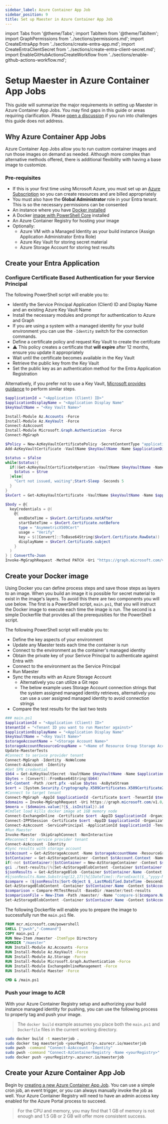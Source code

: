 ```yaml
---
sidebar_label: Azure Container App Job
sidebar_position: 9
title: Set up Maester in Azure Container App Job
---
```


import Tabs from '@theme/Tabs';
import TabItem from '@theme/TabItem';
import GraphPermissions from '../sections/permissions.md';
import CreateEntraApp from '../sections/create-entra-app.md';
import CreateEntraClientSecret from '../sections/create-entra-client-secret.md';
import EnableGitHubActionsCreateWorkflow from '../sections/enable-github-actions-workflow.md';

# <IIcon icon="devicon:azure" height="48" /> Setup Maester in Azure Container App Jobs

This guide will summarize the major requirements in setting up Maester in Azure Container App Jobs. You may find gaps in this guide or areas requiring clarification. Please [open a discussion](https://github.com/maester365/maester/discussions/new/choose) if you run into challenges this guide does not address.

## Why Azure Container App Jobs

Azure Container App Jobs allow you to run custom container images and run those images on demand as needed. Although more complex than alternative methods offered, there is additional flexibility with having a base image to customize.

### Pre-requisites

- If this is your first time using Microsoft Azure, you must set up an [Azure Subscription](https://learn.microsoft.com/azure/cost-management-billing/manage/create-subscription) so you can create resources and are billed appropriately
- You must also have the **Global Administrator** role in your Entra tenant. This is so the necessary permissions can be consented
- An instance where you have [Docker installed](https://github.com/docker/docker-install?tab=readme-ov-file#dockerdocker-install)
- A Docker [image with PowerShell Core](https://learn.microsoft.com/en-us/powershell/scripting/install/powershell-in-docker#using-powershell-in-a-container) installed
- An Azure Container Registry for hosting your image
- Optionally:
  - Azure VM with a Managed Identity as your build instance (Assign Application Administrator Entra Role)
  - Azure Key Vault for storing secret material
  - Azure Storage Account for storing test results

## Create your Entra Application

<CreateEntraApp/>

### Configure Certificate Based Authentication for your Service Principal

The following PowerShell script will enable you to:
- Identify the Service Principal Application (Client) ID and Display Name and an existing Azure Key Vault Name
- Install the necessary modules and prompt for authentication to Azure and Graph
 - If you are using a system with a managed identity for your build environment you can use the `-Identity` switch for the connection commands.
- Define a certificate policy and request Key Vault to create the certifcate
 - ⚠️ This policy creates a certificate that **will expire** after 12 months, ensure you update it appropriately
- Wait until the certificate becomes available in the Key Vault
- Retrieve the public key from the Key Vault
- Set the public key as an authentication method for the Entra Application Registration

Alternatively, if you prefer not to use a Key Vault, [Microsoft provides guidance](https://learn.microsoft.com/en-us/entra/identity-platform/howto-create-self-signed-certificate) to perform similar steps.

```powershell
$applicationId = "<Application (Client) ID>"
$applicationDisplayName = "<Application Display Name"
$keyVaultName = "<Key Vault Name>"

Install-Module Az.Accounts -Force
Install-Module Az.KeyVault -Force
Connect-AzAccount
Install-Module Microsoft.Graph.Authentication -Force
Connect-MgGraph

$Policy = New-AzKeyVaultCertificatePolicy -SecretContentType "application/x-pkcs12" -SubjectName "CN=$applicationDisplayName" -IssuerName "Self" -ValidityInMonths 12 -ReuseKeyOnRenewal
Add-AzKeyVaultCertificate -VaultName $keyVaultName -Name $applicationDisplayName -CertificatePolicy $Policy

$status = $false
while($status){
  if((Get-AzKeyVaultCertificateOperation -VaultName $keyVaultName -Name $applicationDisplayName).Status -eq "completed"){
    $status = $true
  }else{
    "Cert not issued, waiting";Start-Sleep -Seconds 5
  }
}
$kvCert = Get-AzKeyVaultCertificate -VaultName $keyVaultName -Name $applicationDisplayName

$body = @{
  keyCredentials = @(
    @{
      endDateTime = $kvCert.Certificate.notAfter
      startDateTime = $kvCert.Certificate.notBefore
      type = "AsymmetricX509Cert"
      usage = "Verify"
      key = $([Convert]::ToBase64String($kvCert.Certificate.RawData))
      displayName = $kvCert.Certificate.subject
    }
  )
} | ConvertTo-Json
Invoke-MgGraphRequest -Method PATCH -Uri "https://graph.microsoft.com/v1.0/applications(appId='$applicationId')" -Body $body
```

## Create your Docker image

Using Docker you can define process steps and save those steps as layers to an image. When you build an image it is possible for secret material to exist in the image's layers. To avoid this there are two components you will use below. The first is a PowerShell script, `main.ps1`, that you will instruct the Docker image to execute each time the image is run. The second is a simple Dockerfile that provides all the prerequisities for the PowerShell script.

The following PowerShell script will enable you to:
- Define the key aspects of your environment
- Update any Maester tests each time the container is run
- Connect to the environment as the container's managed identity
- Obtain the private key of your Serivce Principal to authenticate against Entra with
- Connect to the environment as the Service Principal
- Run Maester
- Sync the results with an Azure Storage Account
  - Alternatively you can utilize a Git repo
  - The below example uses Storage Account connection strings that the system assigned managed identity retrieves, alternatively you can use a user assigned managed identity to avoid connection strings
- Compare the test results for the last two tests

```powershell
### main.ps1
$applicationId = "<Application (Client) ID>"
$tenantId = "<Tenant ID you want to run Maester against>"
$applicationDisplayName = "<Application Display Name"
$keyVaultName = "<Key Vault Name>"
$storageAccountName = "<Storage Account Name>"
$storageAccountResourceGroupName = "<Name of Resource Group Storage Account exists>"
Update-MaesterTests
#Connect to serivce provider tenant
Connect-MgGraph -Identity -NoWelcome
Connect-AzAccount -Identity
#Get SPN credential
$b64 = Get-AzKeyVaultSecret -VaultName $keyVaultName -Name $applicationDisplayName -AsPlainText
$bytes = [Convert]::FromBase64String($b64)
Set-Content -Path /cert.pfx -value $bytes -AsByteStream
$cert = [System.Security.Cryptography.X509Certificates.X509Certificate2]::new($bytes)
#Connect to target tenant
Connect-MgGraph -AppId $applicationId -Certificate $cert -TenantId $tenantId -NoWelcome
$domains = Invoke-MgGraphRequest -Uri https://graph.microsoft.com/v1.0/domains
$moera = ($domains.value|?{$_.isInitial}).id
#Cmdlet load kills docker image at 1GB memory node
Connect-ExchangeOnline -Certificate $cert -AppID $applicationId -Organization $moera -ShowBanner:$false
Connect-IPPSSession -Certificate $cert -AppID $applicationId -Organization $moera -ShowBanner:$false
Connect-AzAccount -ServicePrincipal -ApplicationId $applicationId -TenantId $tenantId -CertificatePath /cert.pfx
#Run Maester
Invoke-Maester -SkipGraphConnect -NonInteractive
#Reconnect to service provider tenant
Connect-AzAccount -Identity
#Sync results with storage account
$stAccount = Get-AzStorageAccount -Name $storageAccountName -ResourceGroupName $storageAccountResourceGroupName
$stContainer = Get-AzStorageContainer -Context $stAccount.Context -Name $tenantId
if(-not $stContainer){$stContainer = New-AzStorageContainer -Context $stAccount.Context -Name $tenantId}
gci ./test-results/|%{Set-AzStorageBlobContent -Container $stContainer.Name -Context $stAccount.Context -File $_ -Blob $_.Name -Force|Out-Null}
$jsonResults = Get-AzStorageBlob -Container $stContainer.Name -Context $stAccount.Context -Blob "TestResults*.json"
#$jsonResults.Name.Substring(12,17)|%{[DateTime]::ParseExact($_,"yyyy-MM-dd-HHmmss",$null)}
$compare = ($jsonResults|Sort-Object $_.LastModified.DateTime -Descending)[-2]
Get-AzStorageBlobContent -Container $stContainer.Name -Context $stAccount.Context -Blob $compare.Name -Destination /maester/test-results/|Out-Null
$comparison = Compare-MtTestResult -BaseDir /maester/test-results
$comparisonFile = New-Item -Path /maester/ -Name "compare-$($compare.Name)" -Value $($comparison|ConvertTo-Json)
Set-AzStorageBlobContent -Container $stContainer.Name -Context $stAccount.Context -File $comparisonFile -Blob $comparisonFile.Name -Force|Out-Null
```

The following Dockerfile will enable you to prepare the image to successfully run the `main.ps1` file.

```dockerfile
FROM mcr.microsoft.com/powershell
SHELL ["pwsh","-Command"]
COPY main.ps1 /
RUN New-Item /maester -ItemType Directory
WORKDIR "/maester"
RUN Install-Module Az.Accounts -Force
RUN Install-Module Az.KeyVault -Force
RUN Install-Module Az.Storage -Force
RUN Install-Module Microsoft.Graph.Authentication -Force
RUN Install-Module ExchangeOnlineManagement -Force
RUN Install-Module Maester -Force

CMD & /main.ps1
```

### Push your image to ACR

With your Azure Container Registry setup and authorizing your build instance managed identity for pushing, you can use the following process to properly tag and push your image.

> The `docker build` example assumes you place both the `main.ps1` and `Dockerfile` files in the current working directory.

```bash
sudo docker build -t maesterjob .
sudo docker tag maesterjob <yourRegistry>.azurecr.io/maesterjob
sudo pwsh -command "Connect-AzAccount -Identity"
sudo pwsh -command "Connect-AzContainerRegistry -Name <yourRegistry>"
sudo docker push <yourRegistry>.azurecr.io/maesterjob
```

## Create your Azure Container App Job

Begin by [creating a new Azure Container App Job](https://portal.azure.com/#create/Microsoft.ContainerAppJobs). You can use a simple cron job, an event trigger, or you can always manually invoke the job as well. Your Azure Container Registry will need to have an admin access key enabled for the Azure Portal process to succeed.

> For the CPU and memory, you may find that 1 GB of memory is not enough and 1.5 GB or 2 GB will offer more consistent success.
